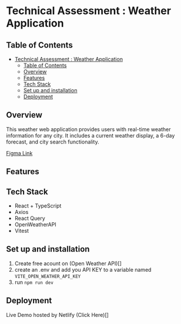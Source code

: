 # Technical Assessment : Weather Application

## Table of Contents

- [Technical Assessment : Weather Application](#technical-assessment--weather-application)
  - [Table of Contents](#table-of-contents)
  - [Overview](#overview)
  - [Features](#features)
  - [Tech Stack](#tech-stack)
  - [Set up and installation](#set-up-and-installation)
  - [Deployment](#deployment)

## Overview

This weather web application provides users with real-time weather information for any city. It includes a current weather display, a 6-day forecast, and city search functionality.

[Figma Link](https://www.figma.com/proto/IcESFaw3pS3CKGNVjXxt9i/Untitled?node-id=4-3&t=8dmk7LGHtvJNcrbC-0&scaling=contain&content-scaling=fixed&page-id=0%3A1)

## Features

## Tech Stack

- React + TypeScript
- Axios
- React Query
- OpenWeatherAPI
- Vitest

## Set up and installation

1. Create free acount on (Open Weather API)[]
2. create an .env and add you API KEY to a variable named `VITE_OPEN_WEATHER_API_KEY `
3. run `npm run dev`

## Deployment

Live Demo hosted by Netlify (Click Here)[]
